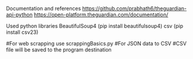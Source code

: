 Documentation and references
https://github.com/prabhath6/theguardian-api-python
https://open-platform.theguardian.com/documentation/

Used python libraries
BeautifulSoup4 (pip install beautifulsoup4)
csv (pip install csv23)


#For web scrapping use scrappingBasics.py
#For JSON data to CSV
#CSV file will be saved to the program destination

